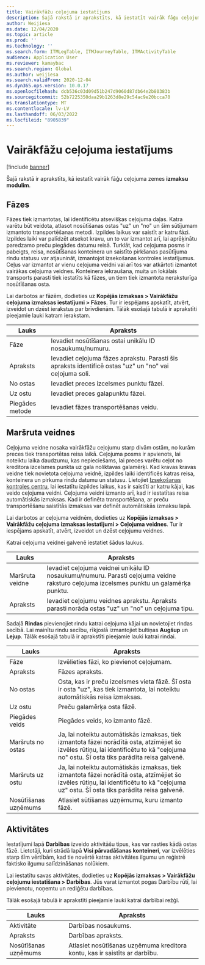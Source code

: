 ```yaml
---
title: Vairākfāžu ceļojuma iestatījums
description: Šajā rakstā ir aprakstīts, kā iestatīt vairāk fāģu ceļojuma zemes izmaksu modulim.
author: Weijiesa
ms.date: 12/04/2020
ms.topic: article
ms.prod: ''
ms.technology: ''
ms.search.form: ITMLegTable, ITMJourneyTable, ITMActivityTable
audience: Application User
ms.reviewer: kamaybac
ms.search.region: Global
ms.author: weijiesa
ms.search.validFrom: 2020-12-04
ms.dyn365.ops.version: 10.0.17
ms.openlocfilehash: dcb536c03d09d51b247d9060d87db64e2b80383b
ms.sourcegitcommit: 52b7225350daa29b1263d8e29c54ac9e20bcca70
ms.translationtype: MT
ms.contentlocale: lv-LV
ms.lasthandoff: 06/03/2022
ms.locfileid: "8905839"
---
```

# <a name="multi-leg-journey-setup"></a>Vairākfāžu ceļojuma iestatījums

[!include [banner](../../includes/banner.md)]

Šajā rakstā ir aprakstīts, kā iestatīt vairāk fāģu ceļojuma zemes **izmaksu modulim**.

## <a name="legs"></a>Fāzes

Fāzes tiek izmantotas, lai identificētu atsevišķas ceļojuma daļas. Katra varētu būt veidota, atlasot nosūtīšanas ostas "uz" un "no" un šim sūtījumam izmantoto transportēšanas metodi. Izpildes laikus var saistīt ar katru fāzi. Izpildes laiki var palīdzēt atsekot kravu, un to var izmantot arī, lai aprēķinātu paredzamo preču piegādes datumu reisā. Turklāt, kad ceļojuma posms ir pabeigts, reisa, nosūtīšanas konteinera un saistīto pirkšanas pasūtījuma rindu statusu var atjaunināt, izmantojot izsekošanas kontroles iestatījumus. Ceļus var izmantot ar vienu ceļojuma veidni vai arī tos var atkārtoti izmantot vairākas ceļojuma veidnes. Konteinera iekraušana, muita un lokālais transports parasti tiek iestatīts kā fāzes, un tiem tiek izmantota neraksturīga nosūtīšanas osta.

Lai darbotos ar fāzēm, dodieties uz **Kopējās izmaksas \> Vairākfāžu ceļojuma izmaksas iestatījumi \> Fāzes**. Tur ir iespējams apskatīt, atvērt, izveidot un dzēst ierakstus par brīvdienām. Tālāk esošajā tabulā ir aprakstīti pieejamie lauki katram ierakstam.

| Lauks | Apraksts |
|---|---|
| Fāze | Ievadiet nosūtīšanas ostai unikālu ID nosaukumu/numuru. |
| Apraksts | Ievadiet ceļojuma fāzes aprakstu. Parasti šis apraksts identificē ostas "uz" un "no" vai ceļojuma soli. |
| No ostas | Ievadiet preces izcelsmes punktu fāzei. |
| Uz ostu | Ievadiet preces galapunktu fāzei. |
| Piegādes metode | Ievadiet fāzes transportēšanas veidu. |

## <a name="journey-templates"></a>Maršruta veidnes

Ceļojuma veidne nosaka vairākfāžu ceļojumu starp divām ostām, no kurām preces tiek transportētas reisa laikā. Ceļojuma posms ir apvienots, lai noteiktu laika daudzumu, kas nepieciešams, lai preces varētu ceļot no kreditora izcelsmes punkta uz gala noliktavas galamērķi. Kad kravas kravas veidne tiek novietota ceļojuma veidnē, izpildes laiki identificēs katras reisa, konteinera un pirkuma rindu datumu un statusu. Lietojiet [Izsekošanas kontroles centru](delivery-information-setup.md), lai iestatītu izpildes laikus, kas ir saistīti ar katru kājai, kas veido ceļojuma veidni. Ceļojuma veidni izmanto arī, kad ir iestatītas reisa automātiskās izmaksas. Kad ir definēta transportēšana, ar preču transportēšanu saistītās izmaksas var definēt automātiskās izmaksu lapā.

Lai darbotos ar ceļojuma veidnēm, dodieties uz **Kopējās izmaksas \> Vairākfāžu ceļojuma izmaksas iestatījumi \> Ceļojuma veidnes**. Tur ir iespējams apskatīt, atvērt, izveidot un dzēst ceļojumu veidnes.

Katrai ceļojuma veidnei galvenē iestatiet šādus laukus.

| Lauks | Apraksts |
|---|---|
| Maršruta veidne | Ievadiet ceļojuma veidnei unikālu ID nosaukumu/numuru. Parasti ceļojuma veidne raksturo ceļojuma izcelsmes punktu un galamērķa punktu. |
| Apraksts | Ievadiet ceļojumu veidnes aprakstu. Apraksts parasti norāda ostas "uz" un "no" un ceļojuma tipu. |

Sadaļā **Rindas** pievienojiet rindu katrai ceļojuma kājai un novietojiet rindas secībā. Lai mainītu rindu secību, rīkjoslā izmantojiet bultiņas **Augšup** un **Lejup**. Tālāk esošajā tabulā ir aprakstīti pieejamie lauki katrai rindai.

| Lauks | Apraksts |
|---|---|
| Fāze | Izvēlieties fāzi, ko pievienot ceļojumam. |
| Apraksts | Fāzes apraksts. |
| No ostas | Osta, kas ir preču izcelsmes vieta fāzē. Šī osta ir osta "uz", kas tiek izmantota, lai noteiktu automātiskās reisa izmaksas. |
| Uz ostu | Preču galamērķa osta fāzē. |
| Piegādes veids | Piegādes veids, ko izmanto fāzē. |
| Maršruts no ostas | Ja, lai noteiktu automātiskās izmaksas, tiek izmantota fāzei norādītā osta, atzīmējiet šo izvēles rūtiņu, lai identificētu to kā "ceļojuma no" ostu. Šī osta tiks parādīta reisa galvenē. |
| Maršruts uz ostu | Ja, lai noteiktu automātiskās izmaksas, tiek izmantota fāzei norādītā osta, atzīmējiet šo izvēles rūtiņu, lai identificētu to kā "ceļojuma uz" ostu. Šī osta tiks parādīta reisa galvenē. |
| Nosūtīšanas uzņēmums | Atlasiet sūtīšanas uzņēmumu, kuru izmanto fāzē. |

## <a name="activities"></a>Aktivitātes

Iestatījumi lapā **Darbības** izveido aktivitāšu tipus, kas var rasties kādā ostas fāzē. Lietotāji, kuri strādā lapā **Visi pārvadāšanas konteineri**, var izvēlēties starp šīm vērtībām, kad tie novērtē katras aktivitātes ilgumu un reģistrē faktisko ilgumu salīdzināšanas nolūkiem.

Lai iestatītu savas aktivitātes, dodieties uz **Kopējās izmaksas \> Vairākfāžu ceļojumu iestatīšana \> Darbības**. Jūs varat izmantot pogas Darbību rūtī, lai pievienotu, noņemtu un rediģētu darbības.

Tālāk esošajā tabulā ir aprakstīti pieejamie lauki katrai darbībai režģī.

| Lauks | Apraksts |
|---|---|
| Aktivitāte | Darbības nosaukums. |
| Apraksts | Darbības apraksts. |
| Nosūtīšanas uzņēmums | Atlasiet nosūtīšanas uzņēmuma kreditora kontu, kas ir saistīts ar darbību. |
